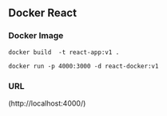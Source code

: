 ## Docker React


### Docker Image
```
docker build  -t react-app:v1 .

docker run -p 4000:3000 -d react-docker:v1

```


### URL

(http://localhost:4000/)